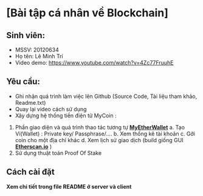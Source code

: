 # [Bài tập cá nhân về Blockchain]

## Sinh viên:

- MSSV: 20120634
- Họ tên: Lê Minh Trí
- Video demo: https://www.youtube.com/watch?v=4Zc77FruuhE

## Yêu cầu:

- Ghi nhận quá trình làm việc lên Github (Source Code, Tài liệu tham khảo, Readme.txt)
- Quay lại video cách sử dụng
- Xây dựng hệ thống tiền điện tử MyCoin :

1. Phần giao diện và quá trình thao tác tương tự **[MyEtherWallet](https://www.myetherwallet.com/wallet/create)**
   a. Tạo Ví(Wallet) : Private key/ Passphrase/....
   b. Xem thống kê tài khoản
   c. Gởi coin cho một địa chỉ khác
   d. Xem lịch sử giao dịch (build giống GUI **[Etherscan.io](https://etherscan.io/)** )
2. Sử dụng thuật toán Proof Of Stake

## Cách cài đặt

**Xem chi tiết trong file README ở server và client**
